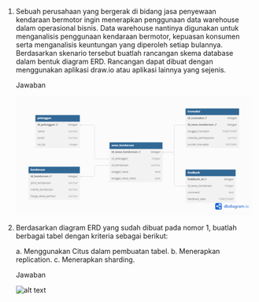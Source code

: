 1. Sebuah perusahaan yang bergerak di bidang jasa penyewaan kendaraan bermotor ingin menerapkan penggunaan data warehouse dalam operasional bisnis. Data warehouse nantinya digunakan untuk menganalisis penggunaan kendaraan bermotor, kepuasan konsumen serta menganalisis keuntungan yang diperoleh setiap bulannya. Berdasarkan skenario tersebut buatlah rancangan skema database dalam bentuk diagram ERD. Rancangan dapat dibuat dengan menggunakan aplikasi draw.io atau aplikasi lainnya yang sejenis.

    Jawaban

    ![alt text](https://github.com/ddzikri/de_muhammad-dzikri-rizaldi/blob/main/12_Data-Warehouse-and-Data-Lake/screenshot/output_soal-prioritas2-no-1.png?raw=true)

2. Berdasarkan diagram ERD yang sudah dibuat pada nomor 1, buatlah berbagai tabel dengan kriteria sebagai berikut:

    a. Menggunakan Citus dalam pembuatan tabel.
    b. Menerapkan replication.
    c. Menerapkan sharding.

    Jawaban

    ![alt text](?raw=true)